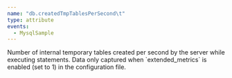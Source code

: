 ```yaml
---
name: "db.createdTmpTablesPerSecond\t"
type: attribute
events:
  - MysqlSample
---
```


Number of internal temporary tables created per second by the server while executing statements. Data only captured when \`extended\_metrics\` is enabled (set to 1) in the configuration file.